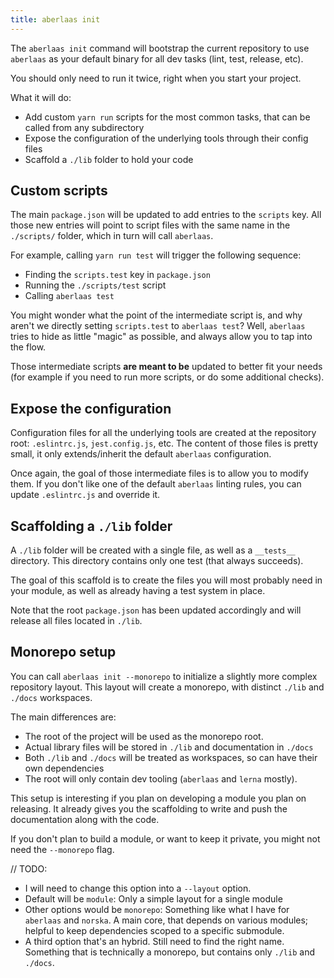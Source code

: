 ```yaml
---
title: aberlaas init
---
```


The `aberlaas init` command will bootstrap the current repository to use
`aberlaas` as your default binary for all dev tasks (lint, test, release, etc).

You should only need to run it twice, right when you start your project.

What it will do:

- Add custom `yarn run` scripts for the most common tasks, that can be called
  from any subdirectory
- Expose the configuration of the underlying tools through their config files
- Scaffold a `./lib` folder to hold your code

## Custom scripts

The main `package.json` will be updated to add entries to the `scripts` key. All
those new entries will point to script files with the same name in the
`./scripts/` folder, which in turn will call `aberlaas`.

For example, calling `yarn run test` will trigger the following sequence:

- Finding the `scripts.test` key in `package.json`
- Running the `./scripts/test` script
- Calling `aberlaas test`

You might wonder what the point of the intermediate script is, and why aren't we
directly setting `scripts.test` to `aberlaas test`? Well, `aberlaas` tries to
hide as little "magic" as possible, and always allow you to tap into the
flow. 

Those intermediate scripts **are meant to be** updated to better fit your
needs (for example if you need to run more scripts, or do some additional
checks).

## Expose the configuration

Configuration files for all the underlying tools are created at the repository
root: `.eslintrc.js`, `jest.config.js`, etc. The content of those files is
pretty small, it only extends/inherit the default `aberlaas` configuration.

Once again, the goal of those intermediate files is to allow you to
modify them. If you don't like one of the default `aberlaas` linting rules, you
can update `.eslintrc.js` and override it. 

## Scaffolding a `./lib` folder

A `./lib` folder will be created with a single file, as well as a `__tests__`
directory. This directory contains only one test (that always succeeds).

The goal of this scaffold is to create the files you will most probably need in
your module, as well as already having a test system in place.

Note that the root `package.json` has been updated accordingly and will release
all files located in `./lib`.

## Monorepo setup

You can call `aberlaas init --monorepo` to initialize a slightly more complex
repository layout. This layout will create a monorepo, with distinct `./lib` and
`./docs` workspaces.

The main differences are:

- The root of the project will be used as the monorepo root.
- Actual library files will be stored in `./lib` and documentation in `./docs`
- Both `./lib` and `./docs` will be treated as workspaces, so can have their own
  dependencies
- The root will only contain dev tooling (`aberlaas` and `lerna` mostly).

This setup is interesting if you plan on developing a module you plan on
releasing. It already gives you the scaffolding to write and push the
documentation along with the code.

If you don't plan to build a module, or want to keep it private, you might not
need the `--monorepo` flag.

// TODO:
- I will need to change this option into a `--layout` option.
- Default will be `module`: Only a simple layout for a single module
- Other options would be `monorepo`: Something like what I have for `aberlaas`
  and `norska`. A main core, that depends on various modules; helpful to keep
  dependencies scoped to a specific submodule.
- A third option that's an hybrid. Still need to find the right name. Something
  that is technically a monorepo, but contains only `./lib` and `./docs`.


